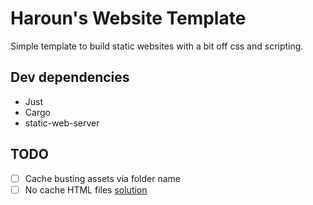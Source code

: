 # Haroun's Website Template

Simple template to build static websites with a bit off css and scripting.

## Dev dependencies

- Just
- Cargo
- static-web-server

## TODO

- [ ] Cache busting assets via folder name
- [ ] No cache HTML files [solution](https://stackoverflow.com/a/34851492)
